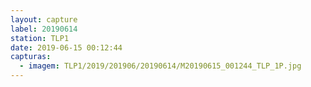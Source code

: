 ```yaml
---
layout: capture
label: 20190614
station: TLP1
date: 2019-06-15 00:12:44
capturas:
  - imagem: TLP1/2019/201906/20190614/M20190615_001244_TLP_1P.jpg
---
```

